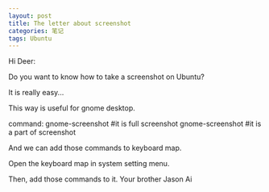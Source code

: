 ```yaml
---
layout: post
title: The letter about screenshot
categories: 笔记
tags: Ubuntu
---
```


Hi Deer:

Do you want to know how to take a screenshot on Ubuntu?

It is really easy...

This way is useful for gnome desktop.

command:
     gnome-screenshot  #it is full screenshot
     gnome-screenshot  #it is a part of screenshot

And we can add those commands to keyboard map.

Open the keyboard map in system setting menu.

Then, add those commands to it.
					Your brother
					Jason Ai
